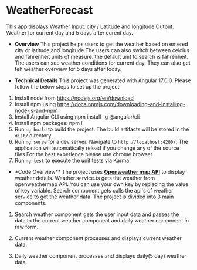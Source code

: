 # WeatherForecast

This app displays Weather
Input: city / Latitude and longitude
Output: Weather for current day and 5 days after curent day.

- **Overview**
  This project helps users to get the weather based on entered city or latitude and longitude.The users can also switch between celcius and fahrenheit units of measure. the default unit to search is fahrenheit. The users can see weather conditions for current day. They can also get teh weather overview for 5 days after today.

- **Technical Details**
  This project was generated with Angular 17.0.0.
  Please follow the below steps to set up the project

1.  Install node from https://nodejs.org/en/download
2.  Install npm using https://docs.npmjs.com/downloading-and-installing-node-js-and-npm
3.  Install Angular CLI using npm install -g @angular/cli
4.  Install npm packages: npm i
5.  Run `ng build` to build the project. The build artifacts will be stored in the `dist/` directory.
6.  Run `ng serve` for a dev server. Navigate to `http://localhost:4200/`. The application will automatically reload if you change any of the source files.For the best experience please use chrome browser
7.  Run `ng test` to execute the unit tests via [Karma](https://karma-runner.github.io).

- \*Code Overview\*\*
  The project uses **[Openweather map API]** to display weather details. Weather.service.ts gets the weather from openweathermap API. You can use your own key by replacing the value of key variable. Search component gets calls the api's of weather service to get the weather data. The project is divided into 3 main components.

1. Search weather component gets the user input data and passes the data to the current weather component and daily weather component in raw form.
2. Current weather component processes and displays current weather data.
3. Daily weather component processes and displays daily(5 day) weather data.

   [Openweather map API]: https://openweathermap.org/api
